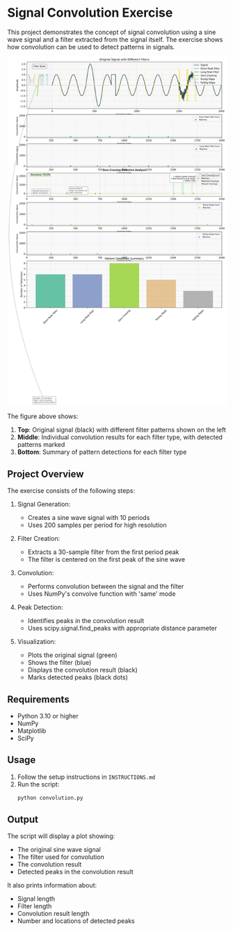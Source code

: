 # Signal Convolution Exercise

This project demonstrates the concept of signal convolution using a sine wave signal and a filter extracted from the signal itself. The exercise shows how convolution can be used to detect patterns in signals.

![Pattern Detection Analysis](figures/pattern_detection_analysis.png)

The figure above shows:
1. **Top**: Original signal (black) with different filter patterns shown on the left
2. **Middle**: Individual convolution results for each filter type, with detected patterns marked
3. **Bottom**: Summary of pattern detections for each filter type

## Project Overview

The exercise consists of the following steps:

1. Signal Generation:
   - Creates a sine wave signal with 10 periods
   - Uses 200 samples per period for high resolution

2. Filter Creation:
   - Extracts a 30-sample filter from the first period peak
   - The filter is centered on the first peak of the sine wave

3. Convolution:
   - Performs convolution between the signal and the filter
   - Uses NumPy's convolve function with 'same' mode

4. Peak Detection:
   - Identifies peaks in the convolution result
   - Uses scipy.signal.find_peaks with appropriate distance parameter

5. Visualization:
   - Plots the original signal (green)
   - Shows the filter (blue)
   - Displays the convolution result (black)
   - Marks detected peaks (black dots)

## Requirements

- Python 3.10 or higher
- NumPy
- Matplotlib
- SciPy

## Usage

1. Follow the setup instructions in `INSTRUCTIONS.md`
2. Run the script:
   ```bash
   python convolution.py
   ```

## Output

The script will display a plot showing:
- The original sine wave signal
- The filter used for convolution
- The convolution result
- Detected peaks in the convolution result

It also prints information about:
- Signal length
- Filter length
- Convolution result length
- Number and locations of detected peaks